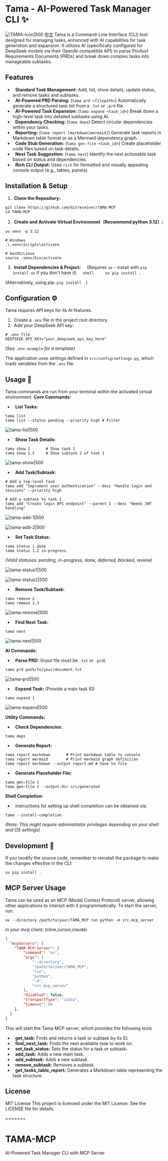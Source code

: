 # Tama - AI-Powered Task Manager CLI ✨

![TAMA-icon|500](https://raw.gitmirror.com/Gitreceiver/Obsidian-pics/refs/heads/main/obsidian/202504171218630.jpg)
[中文](https://github.com/Gitreceiver/TAMA-MCP/blob/main/README_zh.md)
Tama is a Command-Line Interface (CLI) tool designed for managing tasks, enhanced with AI capabilities for task generation and expansion. It utilizes AI (specifically configured for DeepSeek models via their OpenAI-compatible API) to parse Product Requirements Documents (PRDs) and break down complex tasks into manageable subtasks.

## Features

*   **Standard Task Management:** Add, list, show details, update status, and remove tasks and subtasks.
*   **AI-Powered PRD Parsing:** (`tama prd <filepath>`) Automatically generate a structured task list from a `.txt` or `.prd` file.
*   **AI-Powered Task Expansion:** (`tama expand <task_id>`) Break down a high-level task into detailed subtasks using AI.
*   **Dependency Checking:** (`tama deps`) Detect circular dependencies within your tasks.
*   **Reporting:** (`tama report [markdown|mermaid]`) Generate task reports in Markdown table format or as a Mermaid dependency graph.
*   **Code Stub Generation:** (`tama gen-file <task_id>`) Create placeholder code files based on task details.
*   **Next Task Suggestion:** (`tama next`) Identify the next actionable task based on status and dependencies.
*   **Rich CLI Output:** Uses `rich` for formatted and visually appealing console output (e.g., tables, panels).

## Installation & Setup
1.  **Clone the Repository:**

```shell
git clone https://github.com/Gitreceiver/TAMA-MCP
cd TAMA-MCP
```

  

2.  **Create and Activate Virtual Environment（Recommend python 3.12）:**

```shell
uv venv -p 3.12

# Windows
.\.venv\Scripts\activate

# macOS/Linux
source .venv/bin/activate
```

  
3.  **Install Dependencies & Project:**
    (Requires `uv` - install with `pip install uv` if you don't have it)
    ```shell
    uv pip install .
    ```

(Alternatively, using pip: `pip install .`)


## Configuration ⚙️
Tama requires API keys for its AI features.
1.  Create a `.env` file in the project root directory.
2.  Add your DeepSeek API key:
```dotenv
# .env file
DEEPSEEK_API_KEY="your_deepseek_api_key_here"
```

*(See `.env.example` for a template)*

The application uses settings defined in `src/config/settings.py`, which loads variables from the `.env` file.


## Usage 🚀
Tama commands are run from your terminal within the activated virtual environment.
**Core Commands:**
*   **List Tasks:**
```shell
tama list
tama list --status pending --priority high # Filter
```

![tama-list|500](https://raw.gitmirror.com/Gitreceiver/Obsidian-pics/refs/heads/main/obsidian/202504162318995.png)


*   **Show Task Details:**
```shell
tama show 1       # Show task 1
tama show 1.2     # Show subtask 2 of task 1
```

![tama-show|500](https://raw.gitmirror.com/Gitreceiver/Obsidian-pics/refs/heads/main/obsidian/202504162321747.png)

  

*   **Add Task/Subtask:**

```shell
# Add a top-level task
tama add "Implement user authentication" --desc "Handle login and sessions" --priority high

# Add a subtask to task 1
tama add "Create login API endpoint" --parent 1 --desc "Needs JWT handling"
```

![tama-add-1|500](https://raw.gitmirror.com/Gitreceiver/Obsidian-pics/refs/heads/main/obsidian/202504162324506.png)

![tama-add-2|500](https://raw.gitmirror.com/Gitreceiver/Obsidian-pics/refs/heads/main/obsidian/202504162327993.png)

  
*   **Set Task Status:**

```shell
tama status 1 done
tama status 1.2 in-progress
```

*(Valid statuses: pending, in-progress, done, deferred, blocked, review)*

![tama-status1|500](https://raw.gitmirror.com/Gitreceiver/Obsidian-pics/refs/heads/main/obsidian/202504162329503.png)

![tama-status2|500](https://raw.gitmirror.com/Gitreceiver/Obsidian-pics/refs/heads/main/obsidian/202504162316531.png)

*   **Remove Task/Subtask:**

```shell
tama remove 2
tama remove 1.3
```

![tama-remove|500](https://raw.gitmirror.com/Gitreceiver/Obsidian-pics/refs/heads/main/obsidian/202504162316267.png)

*   **Find Next Task:**
```shell
tama next
```

![tama-next|500](https://raw.gitmirror.com/Gitreceiver/Obsidian-pics/refs/heads/main/obsidian/202504162331771.png)

  

**AI Commands:**
*   **Parse PRD:** (Input file must be `.txt` or `.prd`)
```shell
tama prd path/to/your/document.txt
```

![tama-prd|500](https://raw.gitmirror.com/Gitreceiver/Obsidian-pics/refs/heads/main/obsidian/202504162316997.png)

*   **Expand Task:** (Provide a main task ID)

```shell
tama expand 1
```

![tama-expand|500](https://raw.gitmirror.com/Gitreceiver/Obsidian-pics/refs/heads/main/obsidian/202504162317158.png)

  
**Utility Commands:**
*   **Check Dependencies:**

```shell
tama deps
```

*   **Generate Report:**
```shell
tama report markdown       # Print markdown table to console
tama report mermaid        # Print mermaid graph definition
tama report markdown --output report.md # Save to file
```

*   **Generate Placeholder File:**

```shell
tama gen-file 1
tama gen-file 2 --output-dir src/generated
```


**Shell Completion:**
*   Instructions for setting up shell completion can be obtained via:

```shell
tama --install-completion
```
*(Note: This might require administrator privileges depending on your shell and OS settings)*


## Development 🔧

If you modify the source code, remember to reinstall the package to make the changes effective in the CLI:
```shell
uv pip install .
```


## MCP Server Usage
Tama can be used as an MCP (Model Context Protocol) server, allowing other applications to interact with it programmatically. To start the server, run:
```shell
uv --directory /path/to/your/TAMA_MCP run python -m src.mcp_server
```

in your mcp client: (cline,cursor,claude)

```json
{
  "mcpServers": {
    "TAMA-MCP-Server": {
        "command": "uv",
        "args": [
            "--directory",
            "/path/to/your/TAMA_MCP",
            "run",
            "python",
            "-m",
            "src.mcp_server"
        ],
        "disabled": false,
        "transportType": "stdio",
        "timeout": 60
    },
  }
}
```

This will start the Tama MCP server, which provides the following tools
*   **get\_task:** Finds and returns a task or subtask by its ID.
*   **find\_next\_task:** Finds the next available task to work on.
*   **set\_task\_status:** Sets the status for a task or subtask.
*   **add\_task:** Adds a new main task.
*   **add\_subtask:** Adds a new subtask.
*   **remove\_subtask:** Removes a subtask.
*   **get\_tasks\_table\_report:** Generates a Markdown table representing the task structure.

## License

MIT License
This project is licensed under the MIT License. See the LICENSE file for details.

=======
# TAMA-MCP
AI-Powered Task Manager CLI with MCP Server